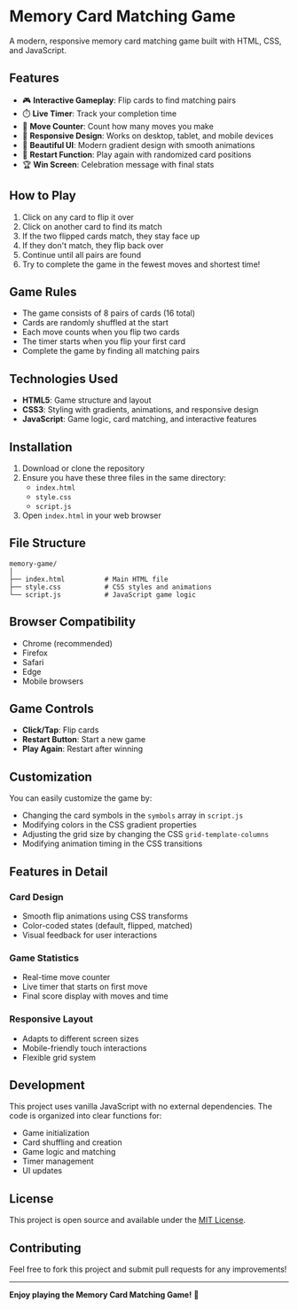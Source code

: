 # Memory Card Matching Game

A modern, responsive memory card matching game built with HTML, CSS, and JavaScript.

## Features

- 🎮 **Interactive Gameplay**: Flip cards to find matching pairs
- ⏱️ **Live Timer**: Track your completion time
- 🔢 **Move Counter**: Count how many moves you make
- 📱 **Responsive Design**: Works on desktop, tablet, and mobile devices
- 🎨 **Beautiful UI**: Modern gradient design with smooth animations
- 🔄 **Restart Function**: Play again with randomized card positions
- 🏆 **Win Screen**: Celebration message with final stats

## How to Play

1. Click on any card to flip it over
2. Click on another card to find its match
3. If the two flipped cards match, they stay face up
4. If they don't match, they flip back over
5. Continue until all pairs are found
6. Try to complete the game in the fewest moves and shortest time!

## Game Rules

- The game consists of 8 pairs of cards (16 total)
- Cards are randomly shuffled at the start
- Each move counts when you flip two cards
- The timer starts when you flip your first card
- Complete the game by finding all matching pairs

## Technologies Used

- **HTML5**: Game structure and layout
- **CSS3**: Styling with gradients, animations, and responsive design
- **JavaScript**: Game logic, card matching, and interactive features

## Installation

1. Download or clone the repository
2. Ensure you have these three files in the same directory:
   - `index.html`
   - `style.css`
   - `script.js`
3. Open `index.html` in your web browser

## File Structure

```
memory-game/
│
├── index.html          # Main HTML file
├── style.css           # CSS styles and animations
└── script.js           # JavaScript game logic
```

## Browser Compatibility

- Chrome (recommended)
- Firefox
- Safari
- Edge
- Mobile browsers

## Game Controls

- **Click/Tap**: Flip cards
- **Restart Button**: Start a new game
- **Play Again**: Restart after winning

## Customization

You can easily customize the game by:

- Changing the card symbols in the `symbols` array in `script.js`
- Modifying colors in the CSS gradient properties
- Adjusting the grid size by changing the CSS `grid-template-columns`
- Modifying animation timing in the CSS transitions

## Features in Detail

### Card Design
- Smooth flip animations using CSS transforms
- Color-coded states (default, flipped, matched)
- Visual feedback for user interactions

### Game Statistics
- Real-time move counter
- Live timer that starts on first move
- Final score display with moves and time

### Responsive Layout
- Adapts to different screen sizes
- Mobile-friendly touch interactions
- Flexible grid system

## Development

This project uses vanilla JavaScript with no external dependencies. The code is organized into clear functions for:

- Game initialization
- Card shuffling and creation
- Game logic and matching
- Timer management
- UI updates

## License

This project is open source and available under the [MIT License](LICENSE).

## Contributing

Feel free to fork this project and submit pull requests for any improvements!

---

**Enjoy playing the Memory Card Matching Game!** 🎯